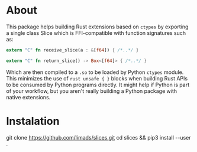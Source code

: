 # About

This package helps building Rust extensions based on `ctypes` by exporting
a single class Slice which is FFI-compatible with function signatures
such as:

```rust
extern "C" fn receive_slice(a : &[f64]) { /*..*/ }

extern "C" fn return_slice() -> Box<[f64]> { /*..*/ }
```

Which are then compiled to a `.so`  to be loaded by Python `ctypes` module.
This minimizes the use of ```rust unsafe { }``` blocks when building Rust APIs to be
consumed by Python programs directly. It might help if Python is part of your
workflow, but you aren't really building a Python package with native extensions.

# Instalation

git clone https://github.com/limads/slices.git
cd slices && pip3 install --user .
